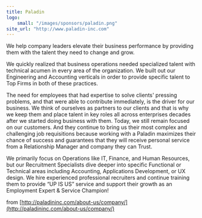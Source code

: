 ```yaml
---
title: Paladin
logo:
    small: "/images/sponsors/paladin.png"
site_url: "http://www.paladin-inc.com"
---
```

We help company leaders elevate their business performance by providing them
with the talent they need to change and grow.

We quickly realized that business operations needed specialized talent with technical acumen in every area of the
organization. We built out our Engineering and Accounting verticals in order to provide specific talent to Top Firms in
both of these practices.

The need for employees that had expertise to solve clients' pressing problems, and that were able to contribute
immediately, is the driver for our business. We think of ourselves as partners to our clients and that is why
we keep them and place talent in key roles all across enterprises decades after we started doing business with
them. Today, we still remain focused on our customers. And they continue to bring us their most complex and
challenging job requisitions because working with a Paladin maximizes their chance of success and guarantees
that they will receive personal service from a Relationship Manager and company they can Trust.

We primarily focus on Operations like IT, Finance, and Human Resources, but our Recruitment
Specialists dive deeper into specific Functional or Technical areas including Accounting, Applications Development,
or UX design. We hire experienced professional recruiters and continue training them to provide “UP IS US” service
and support their growth as an Employment Expert & Service Champion!

from [http://paladininc.com/about-us/company/](http://paladininc.com/about-us/company/)
